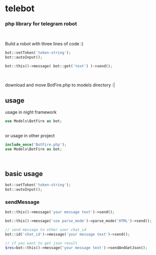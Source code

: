 # telebot
### php library for telegram robot

<br>

Build a robot with three lines of code :)

```php
bot::setToken('token-string');
bot::autoInput();

bot::this()->message( bot::get('text') )->send();
```


<br>

download and move BotFire.php to models directory :|

## usage

usage in night framework
```php
use Models\BotFire as bot;
```
<br>
or usage in other project

```php
include_once('BotFire.php');
use Models\BotFire as bot;
```
<br>

## basic usage

```php
bot::setToken('token-string');
bot::autoInput();
```

### sendMessage

```php
bot::this()->message('your message text')->send();

bot::this()->message('use parse_mode')->parse_mode('HTML')->send();

// send message to other user chat_id
bot::id('chat_id')->message('your message text')->send();

// if you want to get json result
$res=bot::this()->message('your message text')->sendAndGetJson();
```
